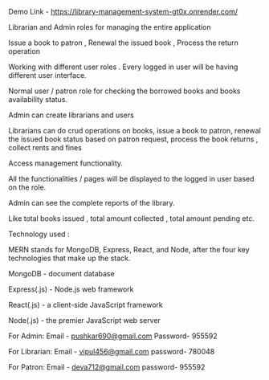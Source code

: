 Demo Link - https://library-management-system-gt0x.onrender.com/

Librarian and Admin roles for managing the entire application

Issue a book to patron , Renewal the issued book , Process the return operation

Working with different user roles . Every logged in user will be having different user interface.

Normal user / patron role for checking the borrowed books and books availability status.



Admin can create librarians and users

Librarians can do crud operations on books, issue a book to patron, renewal the issued book status based on patron request, process the book returns , collect rents and fines

Access management functionality.

All the functionalities / pages will be displayed to the logged in user based on the role.

Admin can see the complete reports of the library.

Like total books issued , total amount collected , total amount pending etc.







Technology used :


MERN stands for MongoDB, Express, React, and Node, after the four key technologies that make up the stack.

MongoDB - document database

Express(.js) - Node.js web framework

React(.js) - a client-side JavaScript framework

Node(.js) - the premier JavaScript web server



For Admin:
 Email - pushkar690@gmail.com
 Password- 955592

For Librarian:
 Email - vipul456@gmail.com
 password- 780048

For Patron:
 Email - deva712@gmail.com
 password- 955592




 
 
 

